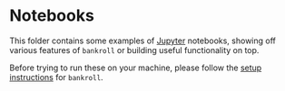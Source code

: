 # Notebooks

This folder contains some examples of [Jupyter](https://jupyter.org) notebooks, showing off various features of `bankroll` or building useful functionality on top.

Before trying to run these on your machine, please follow the [setup instructions](https://github.com/jspahrsummers/bankroll#getting-started) for `bankroll`.